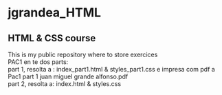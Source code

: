 # jgrandea_HTML
## HTML & CSS course
This is my public repository where to store exercices<br>
PAC1 en te dos parts:<br>
part 1, resolta a : index_part1.html & styles_part1.css e impresa com pdf a Pac1 part 1 juan miguel grande alfonso.pdf<br>
part 2, resolta a: index.html & styles.css<br>
